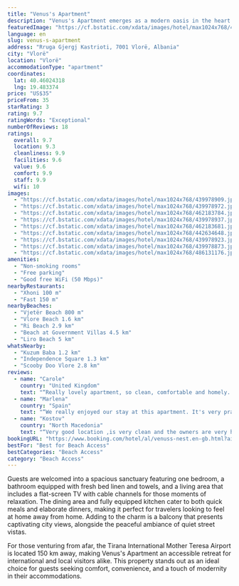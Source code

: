 ```yaml
---
title: "Venus's Apartment"
description: "Venus's Apartment emerges as a modern oasis in the heart of Vlorë, a stone's throw away from the serene Vjetër Beach, the vibrant Vlore Beach, and the historic Independence Square."
featuredImage: "https://cf.bstatic.com/xdata/images/hotel/max1024x768/439978909.jpg?k=11c7720d0963ee9e698195bc9daf8847270ea94bd2095b668b82fcd2ac79c669&o=&hp=1"
language: en
slug: venus-s-apartment
address: "Rruga Gjergj Kastrioti, 7001 Vlorë, Albania"
city: "Vlorë"
location: "Vlorë"
accommodationType: "apartment"
coordinates:
  lat: 40.46024318
  lng: 19.483374
price: "US$35"
priceFrom: 35
starRating: 3
rating: 9.7
ratingWords: "Exceptional"
numberOfReviews: 18
ratings:
  overall: 9.7
  location: 9.3
  cleanliness: 9.9
  facilities: 9.6
  value: 9.6
  comfort: 9.9
  staff: 9.9
  wifi: 10
images:
  - "https://cf.bstatic.com/xdata/images/hotel/max1024x768/439978909.jpg?k=11c7720d0963ee9e698195bc9daf8847270ea94bd2095b668b82fcd2ac79c669&o=&hp=1"
  - "https://cf.bstatic.com/xdata/images/hotel/max1024x768/439978972.jpg?k=6d940d4fb4dd89e1d52e462966ad643d0800582bb2dba299a14b1da27bc03039&o=&hp=1"
  - "https://cf.bstatic.com/xdata/images/hotel/max1024x768/462183784.jpg?k=7c3ec2102b617c653b87db143d493177566fce3633f95d472220276d1f3e85b1&o=&hp=1"
  - "https://cf.bstatic.com/xdata/images/hotel/max1024x768/439978937.jpg?k=5927e1915a23b3da59e0a3444383b86bcf1c1d38ccb93dbb52d07f1b82b07462&o=&hp=1"
  - "https://cf.bstatic.com/xdata/images/hotel/max1024x768/462183681.jpg?k=e36232f3ebc769c05f14764c404ed7f674ad6caac8267840985d9dc15021d157&o=&hp=1"
  - "https://cf.bstatic.com/xdata/images/hotel/max1024x768/442634648.jpg?k=fb5be0255c8545b9ff522fd4030ca349c221bd863f5066388de8442c55b71e4b&o=&hp=1"
  - "https://cf.bstatic.com/xdata/images/hotel/max1024x768/439978923.jpg?k=a697b85a2ef707c83f62773547949ef48d19c28d26c17ad7a7310d6ef5aa5736&o=&hp=1"
  - "https://cf.bstatic.com/xdata/images/hotel/max1024x768/439978873.jpg?k=2a020256fce5e9789bdd67888de723d970f2f998534cbe9d8d141007bf96cbdc&o=&hp=1"
  - "https://cf.bstatic.com/xdata/images/hotel/max1024x768/486131176.jpg?k=150fb6acc31783bff9395082893329ebba198fa5c88ac71b99aa12ae70d1c053&o=&hp=1"
amenities:
  - "Non-smoking rooms"
  - "Free parking"
  - "Good free WiFi (50 Mbps)"
nearbyRestaurants:
  - "Xhoni 100 m"
  - "Fast 150 m"
nearbyBeaches:
  - "Vjetër Beach 800 m"
  - "Vlore Beach 1.6 km"
  - "Ri Beach 2.9 km"
  - "Beach at Government Villas 4.5 km"
  - "Liro Beach 5 km"
whatsNearby:
  - "Kuzum Baba 1.2 km"
  - "Independence Square 1.3 km"
  - "Scooby Doo Vlore 2.8 km"
reviews:
  - name: "Carole"
    country: "United Kingdom"
    text: "“Really lovely apartment, so clean, comfortable and homely. Requested a travel cot/crib for our 1 year old and this was set up for us arriving. Parking is free/on street and we were able to get a space right in front of the apartment every day....”"
  - name: "Marlena"
    country: "Spain"
    text: "“We really enjoyed our stay at this apartment. It's very practical and has everything needed for a nice stay of few days. We found it very clean, comfortable, spacious and bright. The hosts were super kind and helpful at any time. We truly...”"
  - name: "Kostov"
    country: "North Macedonia"
    text: "“Very good location ,is very clean and the owners are very helpfull”"
bookingURL: "https://www.booking.com/hotel/al/venuss-nest.en-gb.html?aid=8035640"
bestFor: "Best for Beach Access"
bestCategories: "Beach Access"
category: "Beach Access"
---
```


Guests are welcomed into a spacious sanctuary featuring one bedroom, a bathroom equipped with fresh bed linen and towels, and a living area that includes a flat-screen TV with cable channels for those moments of relaxation. The dining area and fully equipped kitchen cater to both quick meals and elaborate dinners, making it perfect for travelers looking to feel at home away from home. Adding to the charm is a balcony that presents captivating city views, alongside the peaceful ambiance of quiet street vistas.

For those venturing from afar, the Tirana International Mother Teresa Airport is located 150 km away, making Venus's Apartment an accessible retreat for international and local visitors alike. This property stands out as an ideal choice for guests seeking comfort, convenience, and a touch of modernity in their accommodations.